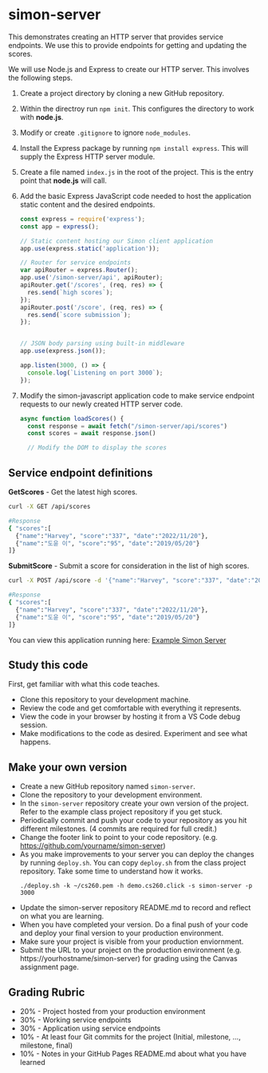 # simon-server

This demonstrates creating an HTTP server that provides service endpoints. We use this to provide endpoints for getting and updating the scores.

We will use Node.js and Express to create our HTTP server. This involves the following steps.

1. Create a project directory by cloning a new GitHub repository.
1. Within the directroy run `npm init`. This configures the directory to work with **node.js**.
1. Modify or create `.gitignore` to ignore `node_modules`.
1. Install the Express package by running `npm install express`. This will supply the Express HTTP server module.
1. Create a file named `index.js` in the root of the project. This is the entry point that **node.js** will call.
1. Add the basic Express JavaScript code needed to host the application static content and the desired endpoints.

   ```Javascript
   const express = require('express');
   const app = express();

   // Static content hosting our Simon client application
   app.use(express.static('application'));

   // Router for service endpoints
   var apiRouter = express.Router();
   app.use('/simon-server/api', apiRouter);
   apiRouter.get('/scores', (req, res) => {
     res.send(`high scores`);
   });
   apiRouter.post('/score', (req, res) => {
     res.send(`score submission`);
   });


   // JSON body parsing using built-in middleware
   app.use(express.json());

   app.listen(3000, () => {
     console.log(`Listening on port 3000`);
   });
   ```

1. Modify the simon-javascript application code to make service endpoint requests to our newly created HTTP server code.

   ```Javascript
   async function loadScores() {
     const response = await fetch("/simon-server/api/scores")
     const scores = await response.json()

     // Modify the DOM to display the scores
   ```

## Service endpoint definitions

**GetScores** - Get the latest high scores.

```sh
curl -X GET /api/scores

#Response
{ "scores":[
  {"name":"Harvey", "score":"337", "date":"2022/11/20"},
  {"name":"도윤 이", "score":"95", "date":"2019/05/20"}
]}
```

**SubmitScore** - Submit a score for consideration in the list of high scores.

```sh
curl -X POST /api/score -d '{"name":"Harvey", "score":"337", "date":"2022/11/20"}'

#Response
{ "scores":[
  {"name":"Harvey", "score":"337", "date":"2022/11/20"},
  {"name":"도윤 이", "score":"95", "date":"2019/05/20"}
]}
```

You can view this application running here: [Example Simon Server](https://demo.cs260.click/simon-server)

## Study this code

First, get familiar with what this code teaches.

- Clone this repository to your development machine.
- Review the code and get comfortable with everything it represents.
- View the code in your browser by hosting it from a VS Code debug session.
- Make modifications to the code as desired. Experiment and see what happens.

## Make your own version

- Create a new GitHub repository named `simon-server`.
- Clone the repository to your development environment.
- In the `simon-server` repository create your own version of the project. Refer to the example class project repository if you get stuck.
- Periodically commit and push your code to your repository as you hit different milestones. (4 commits are required for full credit.)
- Change the footer link to point to your code repository. (e.g. https://github.com/yourname/simon-server)
- As you make improvements to your server you can deploy the changes by running `deploy.sh`. You can copy `deploy.sh` from the class project repository. Take some time to understand how it works.
  ```
  ./deploy.sh -k ~/cs260.pem -h demo.cs260.click -s simon-server -p 3000
  ```
- Update the simon-server repository README.md to record and reflect on what you are learning.
- When you have completed your version. Do a final push of your code and deploy your final version to your production environment.
- Make sure your project is visible from your production enviornment.
- Submit the URL to your project on the production environment (e.g. https://yourhostname/simon-server) for grading using the Canvas assignment page.

## Grading Rubric

- 20% - Project hosted from your production environment
- 30% - Working service endpoints
- 30% - Application using service endpoints
- 10% - At least four Git commits for the project (Initial, milestone, ..., milestone, final)
- 10% - Notes in your GitHub Pages README.md about what you have learned
